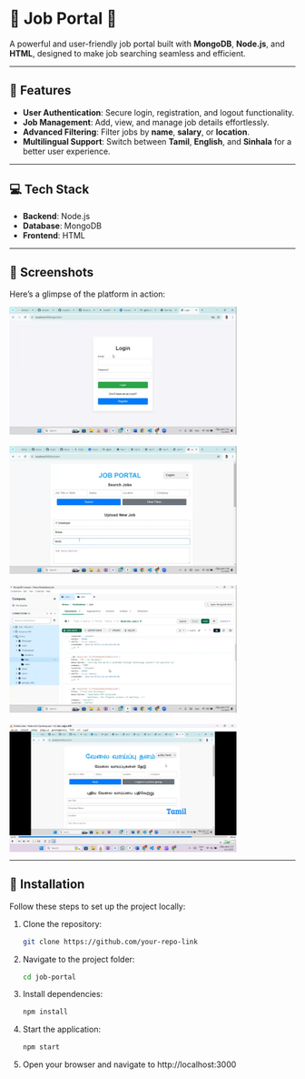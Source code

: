 # 🌟 Job Portal 🌟  

A powerful and user-friendly job portal built with **MongoDB**, **Node.js**, and **HTML**, designed to make job searching seamless and efficient.  

---

## 🚀 Features  

- **User Authentication**: Secure login, registration, and logout functionality.  
- **Job Management**: Add, view, and manage job details effortlessly.  
- **Advanced Filtering**: Filter jobs by **name**, **salary**, or **location**.  
- **Multilingual Support**: Switch between **Tamil**, **English**, and **Sinhala** for a better user experience.  

---

## 💻 Tech Stack  

- **Backend**: Node.js  
- **Database**: MongoDB  
- **Frontend**: HTML  

---

## 📸 Screenshots  

Here’s a glimpse of the platform in action:  

<div style="display: flex; flex-wrap: wrap; gap: 20px; margin-top: 10px;">  
  <img src="Screenshots/screenshot1.png" alt="Login Page" width="400">  
  <img src="Screenshots/screenshot2.png" alt="Job Listings" width="400">  
  <img src="Screenshots/screenshot3.png" alt="Database" width="400">  
  <img src="Screenshots/screenshot4.png" alt="Language as Tamil" width="400">  
</div>  

---

## 📂 Installation  

Follow these steps to set up the project locally:  

1. Clone the repository:  
   ```bash  
   git clone https://github.com/your-repo-link
   
2. Navigate to the project folder:
   ```bash
   cd job-portal

3. Install dependencies:
   ```bash
   npm install  

4. Start the application:
   ```bash
   npm start  

5. Open your browser and navigate to http://localhost:3000

 
